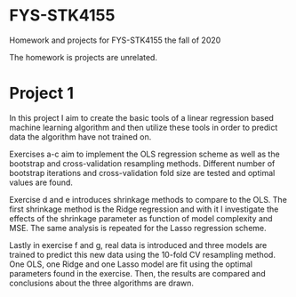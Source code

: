 # FYS-STK4155
Homework and projects for FYS-STK4155 the fall of 2020

The homework is projects are unrelated. 

# Project 1 

In this project I aim to create the basic tools of a linear regression based machine learning algorithm and then utilize these tools in order to predict data the algorithm have not trained on.

Exercises a-c aim to implement the OLS regression scheme as well as the bootstrap and cross-validation resampling methods. Different number of bootstrap iterations and cross-validation fold size are tested and optimal values are found. 

Exercise d and e introduces shrinkage methods to compare to the OLS. The first shrinkage method is the Ridge regression and with it I investigate the effects of the shrinkage parameter as function of model complexity and MSE. The same analysis is repeated for the Lasso regression scheme.

Lastly in exercise f and g, real data is introduced and three models are trained to predict this new data using the 10-fold CV resampling method. One OLS, one Ridge and one Lasso model are fit using the optimal parameters found in the exercise. Then, the results are compared and conclusions about the three algorithms are drawn.

